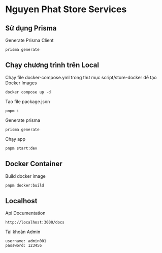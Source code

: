 # Nguyen Phat Store Services

## Sử dụng Prisma

Generate Prisma Client

```
prisma generate
```

## Chạy chương trình trên Local

Chạy file docker-compose.yml trong thư mục script/store-docker để tạo Docker Images

```
docker compose up -d
```

Tạo file package.json

```
pnpm i
```

Generate prisma

```
prisma generate
```

Chạy app

```
pnpm start:dev
```

## Docker Container

Build docker image

```
pnpm docker:build
```

## Localhost

Api Documentation

```
http://localhost:3000/docs
```

Tài khoản Admin

```
username: admin001
password: 123456
```
